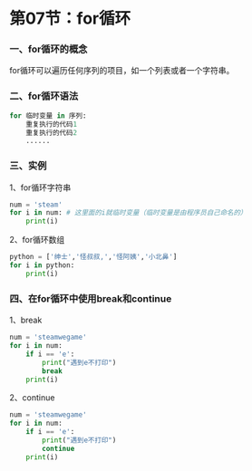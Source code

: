 # 第07节：for循环

### 一、for循环的概念
for循环可以遍历任何序列的项目，如一个列表或者一个字符串。  
### 二、for循环语法
``` python
for 临时变量 in 序列:
    重复执行的代码1
    重复执行的代码2
    ......
```
### 三、实例
1、for循环字符串  
``` python
num = 'steam'
for i in num: # 这里面的i就临时变量（临时变量是由程序员自己命名的）
    print(i)
```
2、for循环数组  
``` python
python = ['绅士','怪叔叔,','怪阿姨','小北鼻']
for i in python:
    print(i)
```
### 四、在for循环中使用break和continue
1、break  
``` python
num = 'steamwegame'
for i in num:
    if i == 'e':
        print("遇到e不打印")
        break
    print(i)
```
2、continue  
``` python
num = 'steamwegame'
for i in num:
    if i == 'e':
        print("遇到e不打印")
        continue
    print(i)
```



